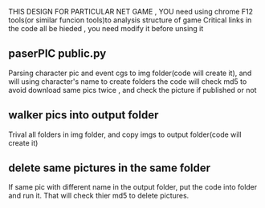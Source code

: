 THIS DESIGN FOR PARTICULAR NET GAME , YOU need using chrome F12 tools(or similar funcion tools)to analysis structure of game
Critical links in the code all be hieded , you need modify it before unsing it
 

## paserPIC  public.py    
Parsing character pic and event cgs to img folder(code will create it), and will using character's name to create folders
the code will check md5 to avoid download same pics twice , and check the picture if published or not


## walker pics into output folder
Trival all folders in img folder, and copy imgs to output folder(code will create it)

## delete same pictures in the same folder
If same pic with different name in the output folder, put the code into folder and run it.
That will check thier md5 to delete pictures. 
